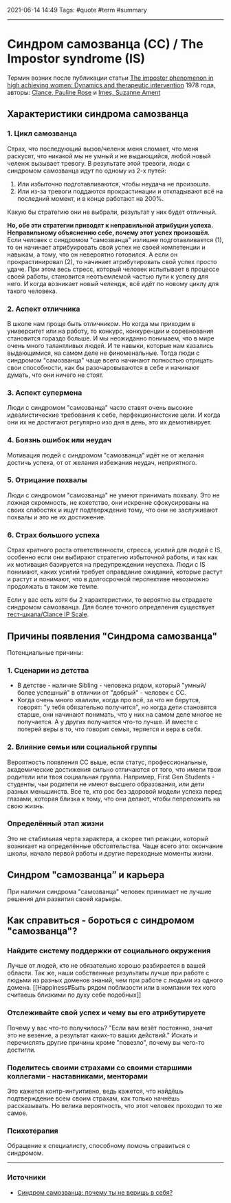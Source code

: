 2021-06-14 14:49
Tags: #quote #term #summary

--- 
# Синдром самозванца (СС) / The Impostor syndrome (IS)
Термин возник после публикации статьи [The imposter phenomenon in high achieving women: Dynamics and therapeutic intervention](https://psycnet.apa.org/record/1979-26502-001) 1978 года, авторы: [Clance, Pauline Rose](https://psycnet.apa.org/search/results?term=Clance,%20Pauline%20Rose&latSearchType=a) и [Imes, Suzanne Ament](https://psycnet.apa.org/search/results?term=Imes,%20Suzanne%20Ament&latSearchType=a)

## Характеристики синдрома самозванца
### 1. Цикл самозванца
Страх, что последующий вызов/челенж меня сломает, что меня раскусят, что никакой мы не умный и не выдающийся, любой новый челенж вызывает тревогу. В результате этой тревоги, люди с синдромом самозванца идут по одному из 2-х путей:
1. Или избыточно подготавливаются, чтобы неудача не произошла.
2. Или из-за тревоги поддаются прокрастинации и откладывают всё на последний момент, и в конце работают на 200%. 

Какую бы стратегию они не выбрали, результат у них будет отличный.

**Но, обе эти стратегии приводят к неправильной атрибуции успеха. Неправильному объяснению себе, почему этот успех произошёл.**
Если человек с синдромом "самозванца" излишне подготавливается (1), то он начинает атрибуировать свой успех не своей компетенции и навыкам, а тому, что он невероятно готовился. А если он прокрастинировал (2), то начинает атрибутировать свой успех просто удаче. При этом весь стресс, который человек испытывает в процессе своей работы, становится неотъемлемой частью пути к успеху для него. И когда возникает новый челендж, всё идёт по новому циклу для такого человека.

### 2. Аспект отличника
В школе нам проще быть отличником. Но когда мы приходим в университет или на работу, то конкурс, конкуренции и соревнования становится гораздо больше. И мы неожиданно понимаем, что в мире очень много талантливых людей. И те навыки, которые нам казались выдающимися, на самом деле не финоменальные. Тогда люди с синдромом "самозванца" чаще всего начинают полностью отрицать свои способности, как бы разочаровываются в себе и начинают думать, что они ничего не стоят. 

### 3. Аспект супермена
Люди с синдромом "самозванца" часто ставят очень высокие идеалистические требования к себе, перфекционистские цели. И когда они их не достигают регулярно изо дня в день, это их демотивирует.

### 4. Боязнь ошибок или неудач
Мотивация людей с синдромом "самозванца" идёт не от желания достичь успеха, от от желания избежания неудач, неприятного.

### 5. Отрицание похвалы
Люди с синдромом "самозванца" не умеют принимать похвалу. Это не ложная скромность, не кокетство, они искренне сфокусированы на своих слабостях и ищут подтверждение тому, что они не заслуживают похвалы и это не их достижение.

### 6. Страх большого успеха
Страх кратного роста ответственности, стресса, усилий для людей с IS, особенно если они выбирают стратегию избыточной работы, и так как их мотивация базируется на предупреждении неуспеха. Люди с IS понимают, каких усилий требует оправдание ожиданий, которые растут и растут и понимают, что в долгосрочной перспективе невозможно продолжать в таком же темпе.

Если у вас есть хотя бы 2 характеристики, то вероятно вы страдаете синдромом самозванца. Для более точного определения существует [тест-шкала/Clance IP Scale](https://paulineroseclance.com/pdf/IPTestandscoring.pdf).


## Причины появления "Синдрома самозванца"
Потенциальные причины:

### 1. Сценарии из детства
* В детстве - наличие Sibling - человека рядом, который "умный/более успешный" в отличии от "добрый" - человек с СС. 
* Когда очень много хвалили, когда про всё, за что не берутся, говорят: "у тебя обязательно получится", но когда дети становятся старше, они начинают понимать, что у них на самом деле многое не получается. А у других получается что-то лучше. И вместе с потерей веры в то, что говорит семья, теряется и вера в себя. 


### 2. Влияние семьи или социальной группы
Вероятность появления СС выше, если статус, профессиональные, академические достижения сильно отличаются от того, что имели твои родители или твоя социальная группа. Например, First Gen Students - студенты, чьи родители не имеют высшего образования, или дети разных меньшинств. Все те, кто рос без здоровой модели успеха перед глазами, которая близка к тому, что они делают, чтобы пепреложить на свою жизнь.


### Определённый этап жизни
Это не стабильная черта характера, а скорее тип реакции, который возникает на определённые обстоятельства. Чаще всего это: окончание школы, начало первой работы и другие переходные моменты жизни.


## Синдром "самозванца” и карьера
При наличии синдрома "самозванца" человек принимает не лучшие решения для развития своей карьеры.


## Как справиться - бороться с синдромом "самозванца"?

### Найдите систему поддержки от социального окружения
Лучше от людей, кто не обязательно хорошо разбирается в вашей области. Так же, наши собственные результаты лучше при работе с людьми из разных доменов знаний, чем при работе с людьми из одного домена. [[Happiness#Быть рядом поблизости или в компании тех кого считаешь близкими по духу себе подобных]]	

### Отслеживайте свой успех и чему вы его атрибутируете
Почему у вас что-то получилось? "Если вам везёт постоянно, значит это не везение, а результат каких-то ваших действий." Искать и перечислять другие причины кроме "повезло", почему вы чего-то достигли.

### Поделитесь своими страхами со своими старшими коллегами - наставниками, менторами
Это кажется контр-интуитивно, ведь кажется, что найдёшь подтверждение всем своим страхам, как только начнёшь рассказывать. Но велика вероятность, что этот человек проходил то же самое.

### Психотерапия
Обращение к специалисту, способному помочь справиться с синдромом.

---
### Источники
- [Синдром самозванца: почему ты не веришь в себя?](https://youtu.be/o4M5FBrIDAk)
